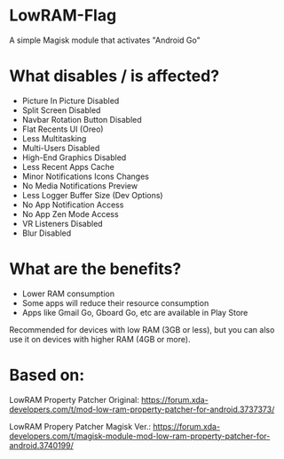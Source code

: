 # LowRAM-Flag
A simple Magisk module that activates "Android Go"

# What disables / is affected?
  * Picture In Picture Disabled
  * Split Screen Disabled
  * Navbar Rotation Button Disabled
  * Flat Recents UI (Oreo)
  * Less Multitasking
  * Multi-Users Disabled
  * High-End Graphics Disabled
  * Less Recent Apps Cache
  * Minor Notifications Icons Changes
  * No Media Notifications Preview
  * Less Logger Buffer Size (Dev Options)
  * No App Notification Access
  * No App Zen Mode Access
  * VR Listeners Disabled
  * Blur Disabled

# What are the benefits?
  * Lower RAM consumption
  * Some apps will reduce their resource consumption
  * Apps like Gmail Go, Gboard Go, etc are available in Play Store

Recommended for devices with low RAM (3GB or less), but you can also use it on devices with higher RAM (4GB or more).

# Based on:
LowRAM Property Patcher Original:
https://forum.xda-developers.com/t/mod-low-ram-property-patcher-for-android.3737373/

LowRAM Propery Patcher Magisk Ver.:
https://forum.xda-developers.com/t/magisk-module-mod-low-ram-property-patcher-for-android.3740199/
